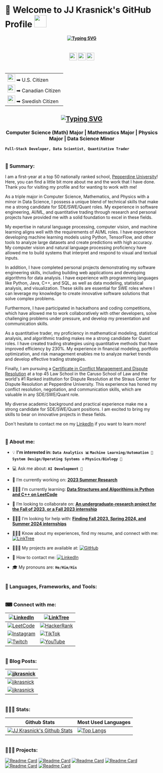 # 🔬 Welcome to JJ Krasnick's GitHub Profile   <img src="https://media.giphy.com/media/hvRJCLFzcasrR4ia7z/giphy.gif" height= "40px" width="40px"/>

<h4>
  <h4 align= "center">
<a href="https://git.io/typing-svg"><img src="https://readme-typing-svg.demolab.com?font=Fira+Code&weight=300&size=50&pause=1000&color=F9F9FF&center=true&vCenter=true&width=2000&height=200&lines=I+am+a+full-stack+web+and+app+developer;I+am+studying+physics+and+quantum+computing;I+am+learning+more+about+AI+and+machine+learning;I+am+always+open+to+learning+new+skills" alt="Typing SVG" /></a>
<h4>
  
#

<h4>
  <h4 align= "center">
<p><a href="https://www.twitter.com/jjkrasnick"><img src="https://img.shields.io/badge/twitter-%231DA1F2.svg?&style=for-the-badge&logo=twitter&logoColor=white" height=25></a> <a href="https://www.linkedin.com/in/jjkrasnick"><img src="https://img.shields.io/badge/linkedin-%230077B5.svg?&style=for-the-badge&logo=linkedin&logoColor=white" height=25></a>  <a href="https://medium.com/@jjkrasnick"><img src="https://img.shields.io/badge/medium-%2312100E.svg?&style=for-the-badge&logo=medium&logoColor=white" height=25></a></p>
<h4>
  
#

<table align="center">
 <tr><td><img src="https://img.freepik.com/free-vector/illustration-usa-flag_53876-18165.jpg?w=2000&t=st=1685468577~exp=1685469177~hmac=07af9be494be5bad97cd6798c434923d8e2ad5d781d6e4c5bc78899104da32b1" height="25"> ➡  U.S. Citizen</a></td></tr>
  <tr><td><img src="https://flaglane.com/download/canadian-flag/canadian-flag-graphic.png" height="25"> ➡  Canadian Citizen</a></td></tr> 
  <tr><td><img src="https://flaglane.com/download/swedish-flag/swedish-flag-graphic.png" height="25"> ➡  Swedish Citizen</a></td></tr> 
</table>

<h2>
  <h2 align="center"><a href="https://git.io/typing-svg"><img src="https://readme-typing-svg.demolab.com?font=Fira+Code&weight=300&size=50&pause=1000&color=F9F9FF&center=true&vCenter=true&width=2000&height=200&lines=Hi+everyone%2C+I'm+JJ+Krasnick!+Welcome+to+my+GitHub!" alt="Typing SVG" /></a>
</h2>

<h3 align="center">Computer Science (Math) Major | Mathematics Major | Physics Major | Data Science Minor</h3>

**`Full-Stack Developer, Data Scientist, Quantitative Trader`**

# 
  
### 🧬 Summary:

I am a first-year at a top 50 nationally ranked school, [Pepperdine University](https://www.pepperdine.edu/academics/schools/seaver/)! Here, you can find a little bit more about me and the work that I have done. Thank you for visiting my profile and for wanting to work with me!
  
As a triple major in Computer Science, Mathematics, and Physics with a minor in Data Science, I possess a unique blend of technical skills that make me a strong candidate for SDE/SWE/Quant roles. My experience in software engineering, AI/ML, and quantitative trading through research and personal projects have provided me with a solid foundation to excel in these fields.

My expertise in natural language processing, computer vision, and machine learning aligns well with the requirements of AI/ML roles. I have experience developing machine learning models using Python, TensorFlow, and other tools to analyze large datasets and create predictions with high accuracy. My computer vision and natural language processing proficiency have allowed me to build systems that interpret and respond to visual and textual inputs.

In addition, I have completed personal projects demonstrating my software engineering skills, including building web applications and developing algorithms for data analysis. I have experience with programming languages like Python, Java, C++, and SQL, as well as data modeling, statistical analysis, and visualization. These skills are essential for SWE roles where I can leverage my knowledge to create innovative software solutions that solve complex problems.

Furthermore, I have participated in hackathons and coding competitions, which have allowed me to work collaboratively with other developers, solve challenging problems under pressure, and develop my presentation and communication skills.

As a quantitative trader, my proficiency in mathematical modeling, statistical analysis, and algorithmic trading makes me a strong candidate for Quant roles. I have created trading strategies using quantitative methods that have improved efficiency by 230%. My experience in financial modeling, portfolio optimization, and risk management enables me to analyze market trends and develop effective trading strategies.

Finally, I am pursuing a [Certificate in Conflict Management and Dispute Resolution](https://seaver.pepperdine.edu/communication/undergraduate/conflict-management/) at a top 45 Law School in the Caruso School of Law and the world's #1 Ranked institution for Dispute Resolution at the Straus Center for Dispute Resolution at Pepperdine University. This experience has honed my conflict resolution, negotiation, and communication skills, which are valuable in any SDE/SWE/Quant role.

My diverse academic background and practical experience make me a strong candidate for SDE/SWE/Quant positions. I am excited to bring my skills to bear on innovative projects in these fields. 

Don't hesitate to contact me on my [LinkedIn](https://www.linkedin.com/in/jjkrasnick) if you want to learn more!

#

### 🥽 About me:

- 💡 **I'm interested in:**  **`Data Analytics 📊` `Machine Learning/Automation 🚀` `System Design/Operating Systems ⚙️` `Physics/Biology 🧫`**  
  
- 💻 Ask me about: **`AI Development 🔭`**
  
- 🥼 I’m currently working on: **[2023 Summer Research](https://www.linkedin.com/in/jjkrasnick/)**

- 👨🏻‍🎓 I’m currently learning: **[Data Structures and Algorithims in Python and C++ on LeetCode](https://www.leetcode.com/jjkrasnick)**

- 🧠 I’m looking to collaborate on: **[An undergraduate-research project for the Fall of 2023, or a Fall 2023 internship](https://www.linkedin.com/in/jjkrasnick/)**

- 👨🏻‍🔬 I’m looking for help with: **[Finding Fall 2023, Spring 2024, and Summer 2024 internships](https://www.linkedin.com/in/jjkrasnick/)**

- 🧑🏻‍🏫 Know about my experiences, find my resume, and connect with me: <a href="https://linktr.ee/jjkrasnick"><img alt="LinkTree" title="LinkTree" src="https://img.shields.io/badge/linktree-39E09B?style=for-the-badge&logo=linktree&logoColor=white"></a>
  
- 👨🏻‍💻 My projects are available at: <a href="https://github.com/jjkrasnick"><img alt="GitHub" title="GitHub" 
src="https://img.shields.io/badge/GitHub-100000?style=for-the-badge&logo=github&logoColor=white"></a>
  
- 📱 How to contact me: <a href="https://www.linkedin.com/in/jjkrasnick"><img alt="LinkedIn" title="LinkedIn" src="https://img.shields.io/badge/LinkedIn-0077B5?style=for-the-badge&logo=linkedin&logoColor=white"></a>

- 🎓 My pronouns are: **`He/Him/His`**
    
#

### 🧪 Languages, Frameworks, and Tools:



#

<h3 align="left">⌨ Connect with me:</h3>

| <a href="https://www.linkedin.com/in/jjkrasnick"><img alt="LinkedIn" title="LinkedIn" src="https://img.shields.io/badge/LinkedIn-0077B5?style=for-the-badge&logo=linkedin&logoColor=white"></a> | <a href="https://linktr.ee/jjkrasnick"><img alt="LinkTree" title="LinkTree" src="https://img.shields.io/badge/linktree-39E09B?style=for-the-badge&logo=linktree&logoColor=white"></a> |
--------------|----------------
|<a href="https://www.leetcode.com/jjkrasnick"><img alt="LeetCode" title="LeetCode" src="https://img.shields.io/badge/-LeetCode-FFA116?style=for-the-badge&logo=LeetCode&logoColor=black"></a>|<a href="https://www.hackerrank.com/jjkrasnick"><img alt="HackerRank" title="HackerRank" src="https://img.shields.io/badge/-Hackerrank-2EC866?style=for-the-badge&logo=HackerRank&logoColor=white"></a>|
|<a href="https://www.instagram.com/jjkrasnick"><img alt="Instagram" title="Instagram" src="https://img.shields.io/badge/Instagram-E4405F?style=for-the-badge&logo=instagram&logoColor=white"></a>|<a href="https://www.tiktok.com/@jjkrasnick"><img alt="TikTok" title="TikTok" src="https://img.shields.io/badge/TikTok-000000?style=for-the-badge&logo=tiktok&logoColor=white"></a>|
|<a href="https://www.twitch.tv/jjkrasnick"><img alt="Twitch" title="Twitch" src="https://img.shields.io/badge/Twitch-9146FF?style=for-the-badge&logo=twitch&logoColor=white"></a>|<a href="https://www.youtube.com/@jjkrasnick"><img alt="YouTube" title="YouTube" src="https://img.shields.io/badge/YouTube-FF0000?style=for-the-badge&logo=youtube&logoColor=white"></a>|

#
  
### 📖 Blog Posts:

|<a href="https://medium.com/@jjkrasnick" target="blank"><img align="center" src="https://img.shields.io/badge/Medium-12100E?style=for-the-badge&logo=medium&logoColor=white" alt="jjkrasnick" /></a>|
|---------|
|<a href="https://hashnode.com/@jjkrasnick" target="blank"><img align="center" src="https://img.shields.io/badge/Hashnode-2962FF?style=for-the-badge&logo=hashnode&logoColor=white" alt="jjkrasnick" /></a>|
|<a href="https://dev.to/@jjkrasnick" target="blank"><img align="center" src="https://img.shields.io/badge/dev.to-0A0A0A?style=for-the-badge&logo=devdotto&logoColor=white" alt="jjkrasnick" /></a>| 
  
#  
  

### 👨🏻‍🏭 Stats:

Github Stats | Most Used Languages
-------------|--------------------
[![JJ Krasnick's Github Stats](https://github-readme-stats.vercel.app/api?username=jjkrasnick&show_icons=true&theme=dark)](https://github.com/jjkrasnick/github-readme-stats)|[![Top Langs](https://github-readme-stats.vercel.app/api/top-langs/?username=jjkrasnick&show_icons=true&theme=dark&layout=compact&langs_count=9)](https://github.com/jjkrasnick/github-readme-stats)
    
#
  
### 👨🏻‍⚕️ Projects:

[![Readme Card](https://github-readme-stats.vercel.app/api/pin/?username=jjkrasnick&theme=dark&show_icons=true&repo=Credit-Card-Fraud-Detection)](https://github.com/jjkrasnick/Credit-Card-Fraud-Detection)
[![Readme Card](https://github-readme-stats.vercel.app/api/pin/?username=jjkrasnick&theme=dark&show_icons=true&repo=diabetes-predictor)](https://github.com/jjkrasnick/diabetes-predictor)
[![Readme Card](https://github-readme-stats.vercel.app/api/pin/?username=jjkrasnick&theme=dark&show_icons=true&repo=covid-facemask-detection)](https://github.com/jjkrasnick/covid-facemask-detection)
[![Readme Card](https://github-readme-stats.vercel.app/api/pin/?username=jjkrasnick&theme=dark&show_icons=true&repo=image-processing)](https://github.com/jjkrasnick/image-processing)
[![Readme Card](https://github-readme-stats.vercel.app/api/pin/?username=jjkrasnick&theme=dark&show_icons=true&repo=amazon-web-scraper)](https://github.com/jjkrasnick/amazon-web-scraper)
[![Readme Card](https://github-readme-stats.vercel.app/api/pin/?username=jjkrasnick&theme=dark&show_icons=true&repo=automate-api-extraction)](https://github.com/jjkrasnick/automate-api-extraction)


